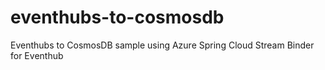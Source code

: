 # eventhubs-to-cosmosdb
Eventhubs to CosmosDB sample using Azure Spring Cloud Stream Binder for Eventhub
